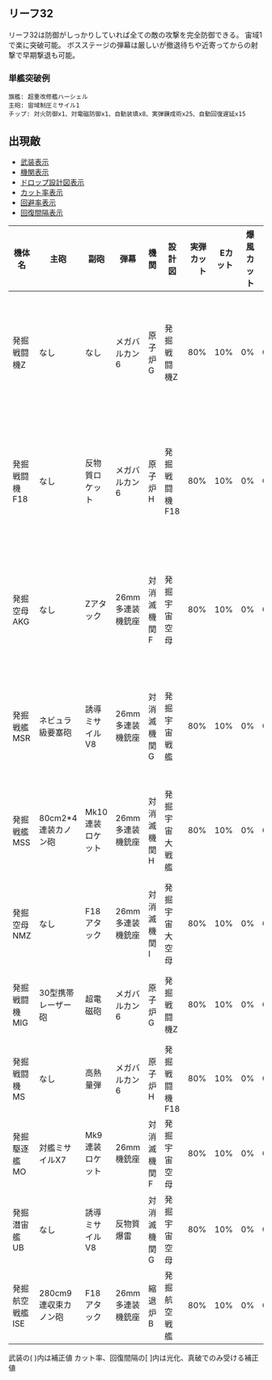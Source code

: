 ## リーフ32

リーフ32は防御がしっかりしていれば全ての敵の攻撃を完全防御できる。
宙域1で楽に突破可能。
ボスステージの弾幕は厳しいが撤退待ちや近寄ってからの射撃で早期撃退も可能。

### 単艦突破例

```
旗艦: 超重改修艦ハーシェル
主砲: 宙域制圧ミサイル1
チップ: 対火防御x1、対電磁防御x1、自動装填x8、実弾錬成術x25、自動回復遅延x15
```

## 出現敵

<script>function table_col_visible(table, cols){$(table).find(cols.map(function(col) {return "thead th:nth-child(" + col + "), tbody tr td:nth-child(" + col + ")";}).join(", ")).toggle();}$(window).on('load', function () {table_col_visible($("#visible_list")[0].nextSibling.nextSibling, [2, 3, 4, 5, 6, 7, 8, 9, 10, 11, 12]);});</script>
<ul id="visible_list">
  <li><a href="javascript:void(0)" onclick="table_col_visible(this.parentNode.parentNode.nextSibling.nextSibling, [2, 3, 4])">武装表示</a></li>
  <li><a href="javascript:void(0)" onclick="table_col_visible(this.parentNode.parentNode.nextSibling.nextSibling, [5])">機関表示</a></li>
  <li><a href="javascript:void(0)" onclick="table_col_visible(this.parentNode.parentNode.nextSibling.nextSibling, [6])">ドロップ設計図表示</a></li>
  <li><a href="javascript:void(0)" onclick="table_col_visible(this.parentNode.parentNode.nextSibling.nextSibling, [7, 8, 9])">カット率表示</a></li>
  <li><a href="javascript:void(0)" onclick="table_col_visible(this.parentNode.parentNode.nextSibling.nextSibling, [10, 11])">回避率表示</a></li>
  <li><a href="javascript:void(0)" onclick="table_col_visible(this.parentNode.parentNode.nextSibling.nextSibling, [12])">回復間隔表示</a></li>
</ul>

| 機体名          | 主砲                 | 副砲             | 弾幕             | 機関        | 設計図         | 実弾カット | Eカット | 爆風カット | 回避率 | 爆風回避率 | 回復間隔 | 登場ステージ                      |
|-----------------|----------------------|------------------|------------------|-------------|----------------|-----------:|--------:|-----------:|-------:|-----------:|----------|-----------------------------------|
| 発掘戦闘機Z     | なし                 | なし             | メガバルカン6    | 原子炉G     | 発掘戦闘機Z    |        80% |     10% |         0% |     0% |         0% | なし     | 1、2、3、4、5、6、7、8、9、10     |
| 発掘戦闘機F18   | なし                 | 反物質ロケット   | メガバルカン6    | 原子炉H     | 発掘戦闘機F18  |        80% |     10% |         0% |     0% |         0% | なし     | 1ボス、2、3、4、5、6、7、8、9、10 |
| 発掘空母AKG     | なし                 | Zアタック        | 26mm多連装機銃座 | 対消滅機関F | 発掘宇宙空母   |        80% |     10% |         0% |     0% |         0% | なし     | 2ボス、3、4、5、6、7、8、9、10    |
| 発掘戦艦MSR     | ネビュラ級要塞砲     | 誘導ミサイルV8   | 26mm多連装機銃座 | 対消滅機関G | 発掘宇宙戦艦   |        80% |     10% |         0% |     0% |         0% | なし     | 3ボス、4、5、6、7、8、9、10       |
| 発掘戦艦MSS     | 80cm2*4連装カノン砲  | Mk10連装ロケット | 26mm多連装機銃座 | 対消滅機関H | 発掘宇宙大戦艦 |        80% |     10% |         0% |     0% |         0% | なし     | 4ボス、5、6、7、8、9、10          |
| 発掘空母NMZ     | なし                 | F18アタック      | 26mm多連装機銃座 | 対消滅機関I | 発掘宇宙大空母 |        80% |     10% |         0% |     0% |         0% | なし     | 5ボス、6、7、8、9、10             |
| 発掘戦闘機MIG   | 30型携帯レーザー砲   | 超電磁砲         | メガバルカン6    | 原子炉G     | 発掘戦闘機Z    |        80% |     10% |         0% |     0% |         0% | なし     | 6ボス、7、8、9、10                |
| 発掘戦闘機MS    | なし                 | 高熱量弾         | メガバルカン6    | 原子炉H     | 発掘戦闘機F18  |        80% |     10% |         0% |     0% |         0% | なし     | 7ボス、8、9、10                   |
| 発掘駆逐艦MO    | 対艦ミサイルX7       | Mk9連装ロケット  | 26mm機銃座       | 対消滅機関F | 発掘宇宙空母   |        80% |     10% |         0% |     0% |         0% | なし     | 8ボス、9、10                      |
| 発掘潜宙艦UB    | なし                 | 誘導ミサイルV8   | 反物質爆雷       | 対消滅機関G | 発掘宇宙空母   |        80% |     10% |         0% |     0% |         0% | なし     | 9ボス、10                         |
| 発掘航空戦艦ISE | 280cm9連収束カノン砲 | F18アタック      | 26mm多連装機銃座 | 縮退炉B     | 発掘航空戦艦   |        80% |     10% |         0% |     0% |         0% | なし     | 10ボス                            |

武装の( )内は補正値
カット率、回復間隔の[ ]内は光化、真破でのみ受ける補正値
